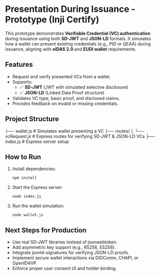 # Presentation During Issuance - Prototype (Inji Certify)

This prototype demonstrates **Verifiable Credential (VC) authentication** during issuance using both **SD-JWT** and **JSON-LD** formats. It simulates how a wallet can present existing credentials (e.g., PID or QEAA) during issuance, aligning with **eIDAS 2.0** and **EUDI wallet** requirements.

## Features

- Request and verify presented VCs from a wallet.
- Supports:
  - ✅ **SD-JWT** (JWT with simulated selective disclosure)
  - ✅ **JSON-LD** (Linked Data Proof structure)
- Validates VC type, basic proof, and disclosed claims.
- Provides feedback on invalid or missing credentials.

## Project Structure
├── wallet.js # Simulates wallet presenting a VC
├── routes/
│ └── vcRequest.js # Express routes for verifying SD-JWT & JSON-LD VCs
├── index.js # Express server setup

##  How to Run

1. Install dependencies:
   ```bash
   npm install
2. Start the Express server:
   ```bash
   node index.js
3. Run the wallet simulation:
   ```bach
   node wallet.js
   
##  Next Steps for Production
- Use real SD-JWT libraries instead of jsonwebtoken.
- Add asymmetric key support (e.g., RS256, ES256).
- Integrate jsonld-signatures for verifying JSON-LD proofs.
- Implement secure wallet interactions via DIDComm, CHAPI, or OpenID4VP.
- Enforce proper user consent UI and holder binding.
